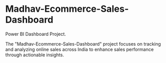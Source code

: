 # Madhav-Ecommerce-Sales-Dashboard
Power BI Dashboard Project.

The "Madhav-Ecommerce-Sales-Dashboard" project focuses on tracking and analyzing online sales across India to enhance sales performance through actionable insights.

